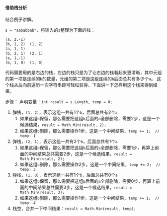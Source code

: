 #### 借助栈分析

结合例子讲解。

`s = "aababbab"`，将输入的`s`整理为下面的栈：

```txt
(a, 2,-1)
(b, 1, 2)  (1, 2)
(a, 1,-1)
(b, 2, 1)  (2, 1)
(a, 1,-1)
(b, 1, 0)  (1, 0)
```

代码需要用的是右边的栈，左边的栈只是为了让右边的栈看起来更清晰，其中元组的第一项是连续的`b`的数量，元组的第二项是这组连续的`b`后面总共有多少个`a`。
这个栈从后向前遍历一次字符串即可轻松获得，下面讲一下怎样用这个栈来得到结果。

步骤：
声明变量：`int result = s.Length, temp = 0;`

1. 弹栈，`(1, 2)`，表示这组一共有$1$个`b`，后面总共有$2$个`a`
    1. 如果这组`b`保留，那么需要把这组`b`后面的`a`全部删除，需要$2$步，这是一个候选结果，`result = Math.Min(result, 2);`
    2. 如果这组`b`删除，那么需要操作$1$步，这是一个中间结果，`temp += 1;  // temp: 1`
2. 弹栈，`(2, 1)`，表示这组一共有$2$个`b`，后面总共有$1$个`a`
    1. 如果这组`b`保留，那么需要把这组`b`后面的`a`全部删除，需要$1$步，再算上前面的中间结果总共需要$2$步，这是一个候选结果，`result = Math.Min(result, 2);`
    2. 如果这组`b`删除，那么需要操作$2$步，这是一个中间结果，`temp += 2;  // temp: 3`
3. 弹栈，`(1, 0)`，表示这组一共有$1$个`b`，后面总共有$0$个`a`
    1. 如果这组`b`保留，那么需要把这组`b`后面的`a`全部删除，需要$0$步，再算上前面的中间结果总共需要$3$步，这是一个候选结果，`result = Math.Min(result, 3);`
    2. 如果这组`b`删除，那么需要操作$1$步，这是一个中间结果，`temp += 1;  // temp: 4`
4. 栈空，合并一下中间结果：`result = Math.Min(result, temp);`
